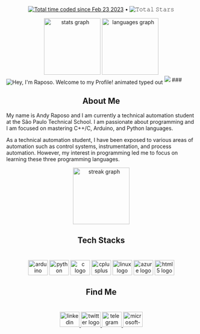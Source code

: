 
<p align="center">
  <a href="https://wakatime.com/@9159ac33-f353-4b22-8af5-8597741887aa"><img src="https://wakatime.com/badge/user/9159ac33-f353-4b22-8af5-8597741887aa.svg" alt="Total time coded since Feb 23 2023" /></a> •  
  <img src="https://img.shields.io/github/stars/italo-mauricio?label=Stars" alt="𝚃𝚘𝚝𝚊𝚕 𝚂𝚝𝚊𝚛𝚜">


<div align="center">
  <img src="https://github-readme-stats.vercel.app/api?hide_title=false&hide_rank=false&show_icons=true&include_all_commits=true&count_private=true&disable_animations=false&theme=tokyonight&locale=en&hide_border=false&username=at-raposo" height="150" alt="stats graph"  />
  <img src="https://github-readme-stats.vercel.app/api/top-langs?locale=en&hide_title=false&layout=compact&card_width=320&langs_count=5&theme=tokyonight&hide_border=false&username=at-raposo" height="150" alt="languages graph"  />

  
</div>

<img src="https://readme-typing-svg.demolab.com?font=Operator+Mono&size=40000&duration=2800&pause=2000&color=FAFAFA&center=true&vCenter=true&width=940&height=50&lines=Hey%2C+." align="middle" alt="Hey, I'm Raposo. Welcome to my Profile! animated typed out">
<img  src="assests/borderseperator.gif">
###

<h2 align="center">About Me</h2>

My name is Andy Raposo and I am currently a technical automation student at the São Paulo Technical School. I am passionate about programming and I am focused on mastering C++/C, Arduino, and Python languages.

As a technical automation student, I have been exposed to various areas of automation such as control systems, instrumentation, and process automation. However, my interest in programming led me to focus on learning these three programming languages.



<div align="center">
  <img src="https://streak-stats.demolab.com?user=at-raposo&locale=en&mode=weekly&theme=tokyonight&hide_border=true&border_radius=5&date_format=M j[, Y]&order=3" height="150" alt="streak graph"  />
</div>

###

<h2 align="center">Tech Stacks</h2>

###

<br clear="both">

<div align="center">
  <img src="https://cdn.jsdelivr.net/gh/devicons/devicon/icons/arduino/arduino-original.svg" height="40" width="52" alt="arduino logo"  />
  <img src="https://cdn.jsdelivr.net/gh/devicons/devicon/icons/python/python-original.svg" height="40" width="52" alt="python logo"  />
  <img src="https://cdn.jsdelivr.net/gh/devicons/devicon/icons/c/c-original.svg" height="40" width="52" alt="c logo"  />
  <img src="https://cdn.jsdelivr.net/gh/devicons/devicon/icons/cplusplus/cplusplus-original.svg" height="40" width="52" alt="cplusplus logo"  />
  <img src="https://cdn.jsdelivr.net/gh/devicons/devicon/icons/linux/linux-original.svg" height="40" width="52" alt="linux logo"  />
  <img src="https://cdn.jsdelivr.net/gh/devicons/devicon/icons/azure/azure-original.svg" height="40" width="52" alt="azure logo"  />
  <img src="https://cdn.jsdelivr.net/gh/devicons/devicon/icons/html5/html5-original.svg" height="40" width="52" alt="html5 logo"  />
</div>

###

<h2 align="center">Find Me</h2>

###

<br clear="both">

<div align="center">
  <a href="https://www.linkedin.com/in/thain%C3%A1-raposo/" target="_blank">
    <img src="https://raw.githubusercontent.com/maurodesouza/profile-readme-generator/master/src/assets/icons/social/linkedin/default.svg" width="52" height="40" alt="linkedin logo"  />
  </a>
  <a href="https://twitter.com/Raposo_tech" target="_blank">
    <img src="https://raw.githubusercontent.com/maurodesouza/profile-readme-generator/master/src/assets/icons/social/twitter/default.svg" width="52" height="40" alt="twitter logo"  />
  </a>
  <a href="https://t.me/raposo_tech" target="_blank">
    <img src="https://raw.githubusercontent.com/maurodesouza/profile-readme-generator/master/src/assets/icons/social/telegram/default.svg" width="52" height="40" alt="telegram logo"  />
  </a>
  <a href="https://www.outlook.com/?refd=account.microsoft.com&fref=home.banner.viewinbox" target="_blank">
    <img src="https://raw.githubusercontent.com/maurodesouza/profile-readme-generator/master/src/assets/icons/social/microsoft-outlook/default.svg" width="52" height="40" alt="microsoft-outlook logo"  />
  </a>
</div>

###




